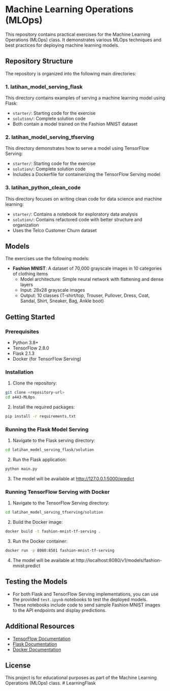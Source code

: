# Machine Learning Operations (MLOps)

This repository contains practical exercises for the Machine Learning Operations (MLOps) class. It demonstrates various MLOps techniques and best practices for deploying machine learning models.

## Repository Structure

The repository is organized into the following main directories:

### 1. latihan_model_serving_flask
This directory contains examples of serving a machine learning model using Flask:
- `starter/`: Starting code for the exercise
- `solution/`: Complete solution code
- Both contain a model trained on the Fashion MNIST dataset

### 2. latihan_model_serving_tfserving
This directory demonstrates how to serve a model using TensorFlow Serving:
- `starter/`: Starting code for the exercise
- `solution/`: Complete solution code
- Includes a Dockerfile for containerizing the TensorFlow Serving model

### 3. latihan_python_clean_code
This directory focuses on writing clean code for data science and machine learning:
- `starter/`: Contains a notebook for exploratory data analysis
- `solution/`: Contains refactored code with better structure and organization
- Uses the Telco Customer Churn dataset

## Models

The exercises use the following models:
- **Fashion MNIST**: A dataset of 70,000 grayscale images in 10 categories of clothing items
  - Model architecture: Simple neural network with flattening and dense layers
  - Input: 28x28 grayscale images
  - Output: 10 classes (T-shirt/top, Trouser, Pullover, Dress, Coat, Sandal, Shirt, Sneaker, Bag, Ankle boot)

## Getting Started

### Prerequisites
- Python 3.8+
- TensorFlow 2.8.0
- Flask 2.1.3
- Docker (for TensorFlow Serving)

### Installation

1. Clone the repository:
```bash
git clone <repository-url>
cd a443-MLOps
```

2. Install the required packages:
```bash
pip install -r requirements.txt
```

### Running the Flask Model Serving

1. Navigate to the Flask serving directory:
```bash
cd latihan_model_serving_flask/solution
```

2. Run the Flask application:
```bash
python main.py
```

3. The model will be available at http://127.0.0.1:5000/predict

### Running TensorFlow Serving with Docker

1. Navigate to the TensorFlow Serving directory:
```bash
cd latihan_model_serving_tfserving/solution
```

2. Build the Docker image:
```bash
docker build -t fashion-mnist-tf-serving .
```

3. Run the Docker container:
```bash
docker run -p 8080:8501 fashion-mnist-tf-serving
```

4. The model will be available at http://localhost:8080/v1/models/fashion-mnist:predict

## Testing the Models

- For both Flask and TensorFlow Serving implementations, you can use the provided `test.ipynb` notebooks to test the deployed models.
- These notebooks include code to send sample Fashion MNIST images to the API endpoints and display predictions.

## Additional Resources

- [TensorFlow Documentation](https://www.tensorflow.org/tfx/guide/serving)
- [Flask Documentation](https://flask.palletsprojects.com/)
- [Docker Documentation](https://docs.docker.com/)

## License

This project is for educational purposes as part of the Machine Learning Operations (MLOps) class.
#   L e a r n i n g F l a s k  
 